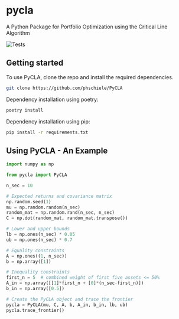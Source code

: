 # pycla

A Python Package for Portfolio Optimization using the Critical Line Algorithm

![Tests](http://github.com/phschiele/PyCLA/workflows/Tests/badge.svg?event=push)

## Getting started
To use PyCLA, clone the repo and install the required dependencies.

```bash
git clone https://github.com/phschiele/PyCLA
```
Dependency installation using poetry:
```bash
poetry install
```
Dependency installation using pip:
```bash
pip install -r requirements.txt
```


## Using PyCLA - An Example

```py
import numpy as np

from pycla import PyCLA

n_sec = 10

# Expected returns and covariance matrix
np.random.seed(1)
mu = np.random.random(n_sec)
random_mat = np.random.rand(n_sec, n_sec)
C = np.dot(random_mat, random_mat.transpose())

# Lower and upper bounds
lb = np.ones(n_sec) * 0.05
ub = np.ones(n_sec) * 0.7

# Equality constraints
A = np.ones((1, n_sec))
b = np.array([1])

# Inequality constraints
first_n = 5  # combined weight of first five assets <= 50%
A_in = np.array([[1]*first_n + [0]*(n_sec-first_n)])
b_in = np.array([0.5])

# Create the PyCLA object and trace the frontier
pycla = PyCLA(mu, C, A, b, A_in, b_in, lb, ub)
pycla.trace_frontier()

```
